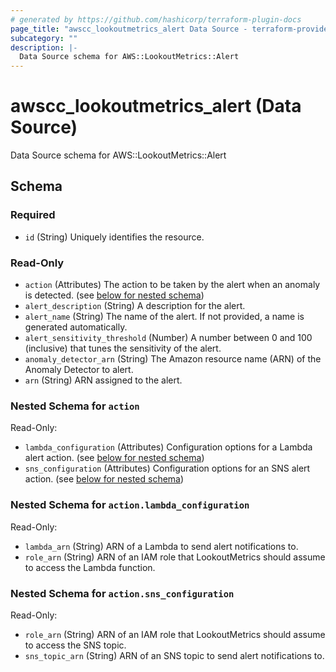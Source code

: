 ```yaml
---
# generated by https://github.com/hashicorp/terraform-plugin-docs
page_title: "awscc_lookoutmetrics_alert Data Source - terraform-provider-awscc"
subcategory: ""
description: |-
  Data Source schema for AWS::LookoutMetrics::Alert
---
```


# awscc_lookoutmetrics_alert (Data Source)

Data Source schema for AWS::LookoutMetrics::Alert



<!-- schema generated by tfplugindocs -->
## Schema

### Required

- `id` (String) Uniquely identifies the resource.

### Read-Only

- `action` (Attributes) The action to be taken by the alert when an anomaly is detected. (see [below for nested schema](#nestedatt--action))
- `alert_description` (String) A description for the alert.
- `alert_name` (String) The name of the alert. If not provided, a name is generated automatically.
- `alert_sensitivity_threshold` (Number) A number between 0 and 100 (inclusive) that tunes the sensitivity of the alert.
- `anomaly_detector_arn` (String) The Amazon resource name (ARN) of the Anomaly Detector to alert.
- `arn` (String) ARN assigned to the alert.

<a id="nestedatt--action"></a>
### Nested Schema for `action`

Read-Only:

- `lambda_configuration` (Attributes) Configuration options for a Lambda alert action. (see [below for nested schema](#nestedatt--action--lambda_configuration))
- `sns_configuration` (Attributes) Configuration options for an SNS alert action. (see [below for nested schema](#nestedatt--action--sns_configuration))

<a id="nestedatt--action--lambda_configuration"></a>
### Nested Schema for `action.lambda_configuration`

Read-Only:

- `lambda_arn` (String) ARN of a Lambda to send alert notifications to.
- `role_arn` (String) ARN of an IAM role that LookoutMetrics should assume to access the Lambda function.


<a id="nestedatt--action--sns_configuration"></a>
### Nested Schema for `action.sns_configuration`

Read-Only:

- `role_arn` (String) ARN of an IAM role that LookoutMetrics should assume to access the SNS topic.
- `sns_topic_arn` (String) ARN of an SNS topic to send alert notifications to.
